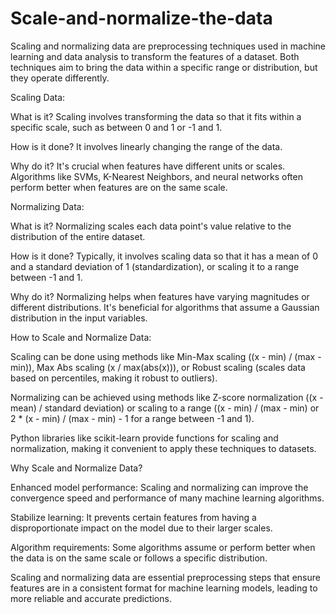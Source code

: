 # Scale-and-normalize-the-data

Scaling and normalizing data are preprocessing techniques used in machine learning and data analysis to transform the features of a dataset. Both techniques aim to bring the data within a specific range or distribution, but they operate differently.

Scaling Data:

What is it? Scaling involves transforming the data so that it fits within a specific scale, such as between 0 and 1 or -1 and 1.

How is it done? It involves linearly changing the range of the data.

Why do it? It's crucial when features have different units or scales. Algorithms like SVMs, K-Nearest Neighbors, and neural networks often perform better when features are on the same scale.

Normalizing Data:

What is it? Normalizing scales each data point's value relative to the distribution of the entire dataset.

How is it done? Typically, it involves scaling data so that it has a mean of 0 and a standard deviation of 1 (standardization), or scaling it to a range between -1 and 1.

Why do it? Normalizing helps when features have varying magnitudes or different distributions. It's beneficial for algorithms that assume a Gaussian distribution in the input variables.

How to Scale and Normalize Data:

Scaling can be done using methods like Min-Max scaling ((x - min) / (max - min)), Max Abs scaling (x / max(abs(x))), or Robust scaling (scales data based on percentiles, making it robust to outliers).

Normalizing can be achieved using methods like Z-score normalization ((x - mean) / standard deviation) or scaling to a range ((x - min) / (max - min) or 2 * (x - min) / (max - min) - 1 for a range between -1 and 1).

Python libraries like scikit-learn provide functions for scaling and normalization, making it convenient to apply these techniques to datasets.

Why Scale and Normalize Data?

Enhanced model performance: Scaling and normalizing can improve the convergence speed and performance of many machine learning algorithms.

Stabilize learning: It prevents certain features from having a disproportionate impact on the model due to their larger scales.

Algorithm requirements: Some algorithms assume or perform better when the data is on the same scale or follows a specific distribution.

Scaling and normalizing data are essential preprocessing steps that ensure features are in a consistent format for machine learning models, leading to more reliable and accurate predictions.
